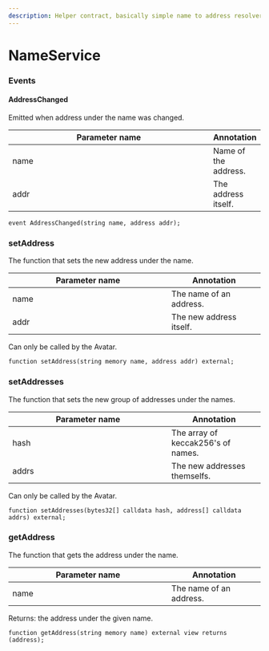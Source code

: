 ```yaml
---
description: Helper contract, basically simple name to address resolver.
---
```


# NameService

### Events

#### AddressChanged

Emitted when address under the name was changed.

<table><thead><tr><th width="389.63805195347794">Parameter name</th><th>Annotation</th></tr></thead><tbody><tr><td>name</td><td>Name of the address.</td></tr><tr><td>addr</td><td>The address itself.</td></tr></tbody></table>

```
event AddressChanged(string name, address addr);
```

### setAddress

The function that sets the new address under the name.

<table><thead><tr><th width="301.8711599216471">Parameter name</th><th>Annotation</th></tr></thead><tbody><tr><td>name</td><td>The name of an address.</td></tr><tr><td>addr</td><td>The new address itself.</td></tr></tbody></table>

Can only be called by the Avatar.

```
function setAddress(string memory name, address addr) external;
```

### setAddresses

The function that sets the new group of addresses under the names.

<table><thead><tr><th width="301.8711599216471">Parameter name</th><th>Annotation</th></tr></thead><tbody><tr><td>hash</td><td>The array of keccak256's of names.</td></tr><tr><td>addrs</td><td>The new addresses themselfs.</td></tr></tbody></table>

Can only be called by the Avatar.

```
function setAddresses(bytes32[] calldata hash, address[] calldata addrs) external;
```

### getAddress

The function that gets the address under the name.

<table><thead><tr><th width="301.8711599216471">Parameter name</th><th>Annotation</th></tr></thead><tbody><tr><td>name</td><td>The name of an address.</td></tr></tbody></table>

Returns: the address under the given name.

```
function getAddress(string memory name) external view returns (address);
```
